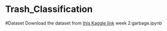 # Trash_Classification
#Dataset
Download the dataset from [this Kaggle link](https://www.kaggle.com/datasets/farzadnekouei/trash-type-image-dataset)
week 2:garbage.ipynb
